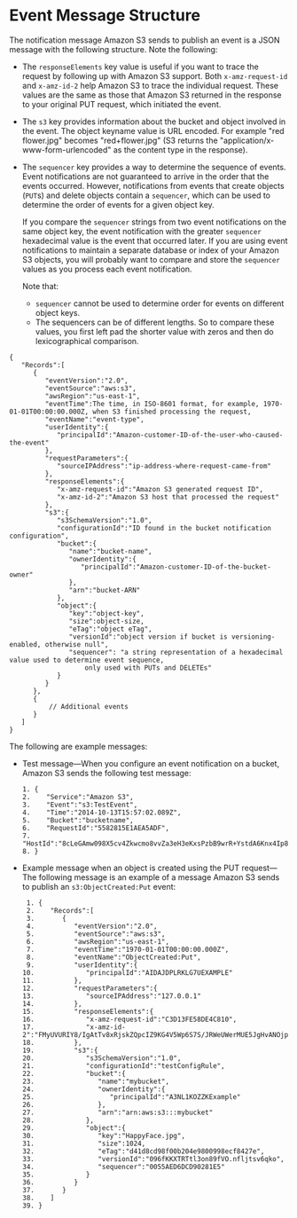 # Event Message Structure<a name="notification-content-structure"></a>

The notification message Amazon S3 sends to publish an event is a JSON message with the following structure\. Note the following:
+ The `responseElements` key value is useful if you want to trace the request by following up with Amazon S3 support\. Both `x-amz-request-id` and `x-amz-id-2` help Amazon S3 to trace the individual request\. These values are the same as those that Amazon S3 returned in the response to your original PUT request, which initiated the event\.
+ The `s3` key provides information about the bucket and object involved in the event\. The object keyname value is URL encoded\. For example "red flower\.jpg" becomes "red\+flower\.jpg" \(S3 returns the "application/x\-www\-form\-urlencoded" as the content type in the response\)\.
+ The `sequencer` key provides a way to determine the sequence of events\. Event notifications are not guaranteed to arrive in the order that the events occurred\. However, notifications from events that create objects \(`PUT`s\) and delete objects contain a `sequencer`, which can be used to determine the order of events for a given object key\. 

  If you compare the `sequencer` strings from two event notifications on the same object key, the event notification with the greater `sequencer` hexadecimal value is the event that occurred later\. If you are using event notifications to maintain a separate database or index of your Amazon S3 objects, you will probably want to compare and store the `sequencer` values as you process each event notification\. 

  Note that:
  + `sequencer` cannot be used to determine order for events on different object keys\.
  + The sequencers can be of different lengths\. So to compare these values, you first left pad the shorter value with zeros and then do lexicographical comparison\.

```
{  
   "Records":[  
      {  
         "eventVersion":"2.0",
         "eventSource":"aws:s3",
         "awsRegion":"us-east-1",
         "eventTime":The time, in ISO-8601 format, for example, 1970-01-01T00:00:00.000Z, when S3 finished processing the request,
         "eventName":"event-type",
         "userIdentity":{  
            "principalId":"Amazon-customer-ID-of-the-user-who-caused-the-event"
         },
         "requestParameters":{  
            "sourceIPAddress":"ip-address-where-request-came-from"
         },
         "responseElements":{  
            "x-amz-request-id":"Amazon S3 generated request ID",
            "x-amz-id-2":"Amazon S3 host that processed the request"
         },
         "s3":{  
            "s3SchemaVersion":"1.0",
            "configurationId":"ID found in the bucket notification configuration",
            "bucket":{  
               "name":"bucket-name",
               "ownerIdentity":{  
                  "principalId":"Amazon-customer-ID-of-the-bucket-owner"
               },
               "arn":"bucket-ARN"
            },
            "object":{  
               "key":"object-key",
               "size":object-size,
               "eTag":"object eTag",
               "versionId":"object version if bucket is versioning-enabled, otherwise null",
               "sequencer": "a string representation of a hexadecimal value used to determine event sequence, 
                   only used with PUTs and DELETEs"            
            }
         }
      },
      {
          // Additional events
      }
   ]
}
```

The following are example messages:
+ Test message—When you configure an event notification on a bucket, Amazon S3 sends the following test message:

  ```
  1. {  
  2.    "Service":"Amazon S3",
  3.    "Event":"s3:TestEvent",
  4.    "Time":"2014-10-13T15:57:02.089Z",
  5.    "Bucket":"bucketname",
  6.    "RequestId":"5582815E1AEA5ADF",
  7.    "HostId":"8cLeGAmw098X5cv4Zkwcmo8vvZa3eH3eKxsPzbB9wrR+YstdA6Knx4Ip8EXAMPLE"
  8. }
  ```
+ Example message when an object is created using the PUT request—The following message is an example of a message Amazon S3 sends to publish an `s3:ObjectCreated:Put` event:

  ```
   1. {  
   2.    "Records":[  
   3.       {  
   4.          "eventVersion":"2.0",
   5.          "eventSource":"aws:s3",
   6.          "awsRegion":"us-east-1",
   7.          "eventTime":"1970-01-01T00:00:00.000Z",
   8.          "eventName":"ObjectCreated:Put",
   9.          "userIdentity":{  
  10.             "principalId":"AIDAJDPLRKLG7UEXAMPLE"
  11.          },
  12.          "requestParameters":{  
  13.             "sourceIPAddress":"127.0.0.1"
  14.          },
  15.          "responseElements":{  
  16.             "x-amz-request-id":"C3D13FE58DE4C810",
  17.             "x-amz-id-2":"FMyUVURIY8/IgAtTv8xRjskZQpcIZ9KG4V5Wp6S7S/JRWeUWerMUE5JgHvANOjpD"
  18.          },
  19.          "s3":{  
  20.             "s3SchemaVersion":"1.0",
  21.             "configurationId":"testConfigRule",
  22.             "bucket":{  
  23.                "name":"mybucket",
  24.                "ownerIdentity":{  
  25.                   "principalId":"A3NL1KOZZKExample"
  26.                },
  27.                "arn":"arn:aws:s3:::mybucket"
  28.             },
  29.             "object":{  
  30.                "key":"HappyFace.jpg",
  31.                "size":1024,
  32.                "eTag":"d41d8cd98f00b204e9800998ecf8427e",
  33.                "versionId":"096fKKXTRTtl3on89fVO.nfljtsv6qko",
  34.                "sequencer":"0055AED6DCD90281E5"
  35.             }
  36.          }
  37.       }
  38.    ]
  39. }
  ```